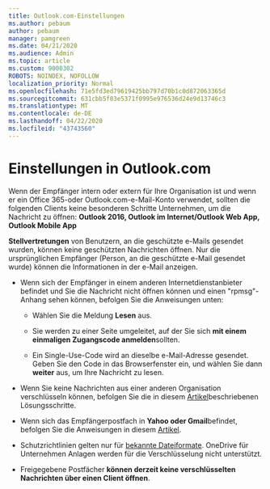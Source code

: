```yaml
---
title: Outlook.com-Einstellungen
ms.author: pebaum
author: pebaum
manager: pamgreen
ms.date: 04/21/2020
ms.audience: Admin
ms.topic: article
ms.custom: 9000302
ROBOTS: NOINDEX, NOFOLLOW
localization_priority: Normal
ms.openlocfilehash: 71e5fd3ed79619425bb797d70b1c0d872063365d
ms.sourcegitcommit: 631cbb5f03e5371f0995e976536d24e9d13746c3
ms.translationtype: MT
ms.contentlocale: de-DE
ms.lasthandoff: 04/22/2020
ms.locfileid: "43743560"
---
```

# <a name="settings-in-outlookcom"></a>Einstellungen in Outlook.com

Wenn der Empfänger intern oder extern für Ihre Organisation ist und wenn er ein Office 365-oder Outlook.com-e-Mail-Konto verwendet, sollten die folgenden Clients keine besonderen Schritte Unternehmen, um die Nachricht zu öffnen: **Outlook 2016, Outlook im Internet/Outlook Web App, Outlook Mobile App**

**Stellvertretungen** von Benutzern, an die geschützte e-Mails gesendet wurden, können keine geschützten Nachrichten öffnen. Nur die ursprünglichen Empfänger (Person, an die geschützte e-Mail gesendet wurde) können die Informationen in der e-Mail anzeigen.

- Wenn sich der Empfänger in einem anderen Internetdienstanbieter befindet und Sie&nbsp;die Nachricht nicht öffnen können und einen "rpmsg"-Anhang sehen können, befolgen Sie die Anweisungen unten:
    
    - Wählen Sie die Meldung **Lesen** aus.
    
    - Sie werden zu einer Seite umgeleitet, auf der Sie sich **mit einem einmaligen Zugangscode anmelden**sollten.
    
    - Ein Single-Use-Code wird an dieselbe e-Mail-Adresse gesendet. Geben Sie den Code in das Browserfenster ein, und wählen Sie dann **weiter** aus, um Ihre Nachricht zu lesen.

- Wenn Sie keine Nachrichten aus einer anderen Organisation verschlüsseln können, befolgen Sie die in diesem [Artikel](https://support.office.com/article/known-issues-opening-irm-protected-emails-sent-from-users-in-other-office-365-organizations-0dec0593-a05d-4aa2-8445-9311ebab3164)beschriebenen Lösungsschritte.

- Wenn sich das Empfängerpostfach in **Yahoo oder Gmail**befindet, befolgen Sie</span> die Anweisungen in diesem [Artikel](https://support.office.com/article/how-do-i-open-a-protected-message-1157a286-8ecc-4b1e-ac43-2a608fbf3098).

- Schutzrichtlinien gelten nur für [bekannte Dateiformate](https://docs.microsoft.com/azure/information-protection/rms-client/client-admin-guide-file-types). OneDrive für Unternehmen Anlagen werden für die Verschlüsselung nicht unterstützt.

- Freigegebene Postfächer **können derzeit keine verschlüsselten Nachrichten über einen Client öffnen**. 
